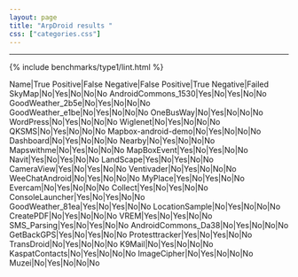```yaml
---
layout: page
title: "ArpDroid results "
css: ["categories.css"]
---
```



-----

{% include benchmarks/type1/lint.html %}

Name|True Positive|False Negative|False Positive|True Negative|Failed
SkyMap|No|Yes|No|No|No
AndroidCommons_1530|Yes|No|Yes|No|No
GoodWeather_2b5e|No|Yes|No|No|No
GoodWeather_e1be|No|Yes|No|No|No
OneBusWay|No|Yes|No|No|No
WordPress|No|Yes|No|No|No
Wiglenet|No|Yes|No|No|No
QKSMS|No|Yes|No|No|No
Mapbox-android-demo|No|Yes|No|No|No
Dashboard|No|Yes|No|No|No
Nearby|No|Yes|No|No|No
Mapswithme|No|Yes|No|No|No
MapBoxEvent|Yes|No|Yes|No|No
Navit|Yes|No|Yes|No|No
LandScape|Yes|No|Yes|No|No
CameraView|Yes|No|Yes|No|No
Ventivader|No|Yes|No|No|No
WeeChatAndroid|No|Yes|No|No|No
MyPlace|Yes|No|Yes|No|No
Evercam|No|Yes|No|No|No
Collect|Yes|No|Yes|No|No
ConsoleLauncher|Yes|No|Yes|No|No
GoodWeather_81ea|Yes|No|Yes|No|No
LocationSample|No|Yes|No|No|No
CreatePDF|No|Yes|No|No|No
VREM|Yes|No|Yes|No|No
SMS_Parsing|Yes|No|Yes|No|No
AndroidCommons_Da38|No|Yes|No|No|No
GetBackGPS|Yes|No|Yes|No|No
Protesttracker|Yes|No|Yes|No|No
TransDroid|No|Yes|No|No|No
K9Mail|No|Yes|No|No|No
KaspatContacts|No|Yes|No|No|No
ImageCipher|No|Yes|No|No|No
Muzei|No|Yes|No|No|No
